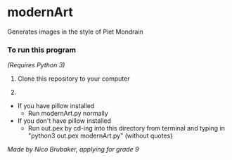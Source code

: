 # modernArt
Generates images in the style of Piet Mondrain

### To run this program
_(Requires Python 3)_
1. Clone this repository to your computer

2.
- If you have pillow installed
  - Run modernArt.py normally
- If you don't have pillow installed
  - Run out.pex by cd-ing into this directory from terminal and typing in "python3 out.pex modernArt.py" (without quotes)

_Made by Nico Brubaker, applying for grade 9_
